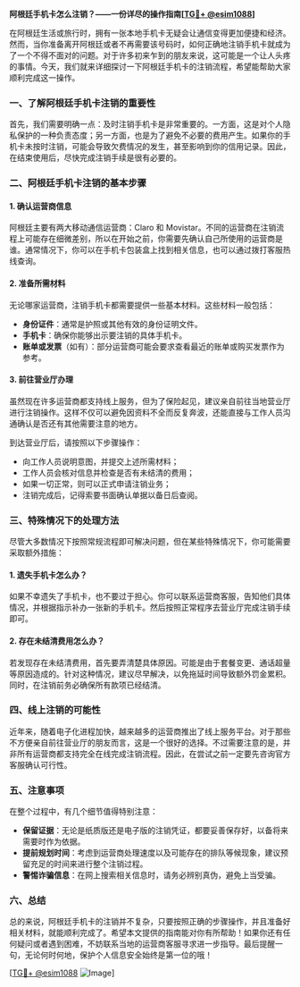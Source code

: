 **阿根廷手机卡怎么注销？——一份详尽的操作指南[[TG💪+ @esim1088](https://t.me/s/esim1088)]**

在阿根廷生活或旅行时，拥有一张本地手机卡无疑会让通信变得更加便捷和经济。然而，当你准备离开阿根廷或者不再需要该号码时，如何正确地注销手机卡就成为了一个不得不面对的问题。对于许多初来乍到的朋友来说，这可能是一个让人头疼的事情。今天，我们就来详细探讨一下阿根廷手机卡的注销流程，希望能帮助大家顺利完成这一操作。

### 一、了解阿根廷手机卡注销的重要性

首先，我们需要明确一点：及时注销手机卡是非常重要的。一方面，这是对个人隐私保护的一种负责态度；另一方面，也是为了避免不必要的费用产生。如果你的手机卡未按时注销，可能会导致欠费情况的发生，甚至影响到你的信用记录。因此，在结束使用后，尽快完成注销手续是很有必要的。

### 二、阿根廷手机卡注销的基本步骤

#### 1. 确认运营商信息

阿根廷主要有两大移动通信运营商：Claro 和 Movistar。不同的运营商在注销流程上可能存在细微差别，所以在开始之前，你需要先确认自己所使用的运营商是谁。通常情况下，你可以在手机卡包装盒上找到相关信息，也可以通过拨打客服热线查询。

#### 2. 准备所需材料

无论哪家运营商，注销手机卡都需要提供一些基本材料。这些材料一般包括：

- **身份证件**：通常是护照或其他有效的身份证明文件。
- **手机卡**：确保你能够出示要注销的具体手机卡。
- **账单或发票**（如有）：部分运营商可能会要求查看最近的账单或购买发票作为参考。

#### 3. 前往营业厅办理

虽然现在许多运营商都支持线上服务，但为了保险起见，建议亲自前往当地营业厅进行注销操作。这样不仅可以避免因资料不全而反复奔波，还能直接与工作人员沟通确认是否还有其他需要注意的地方。

到达营业厅后，请按照以下步骤操作：
- 向工作人员说明意图，并提交上述所需材料；
- 工作人员会核对信息并检查是否有未结清的费用；
- 如果一切正常，则可以正式申请注销业务；
- 注销完成后，记得索要书面确认单据以备日后查阅。

### 三、特殊情况下的处理方法

尽管大多数情况下按照常规流程即可解决问题，但在某些特殊情况下，你可能需要采取额外措施：

#### 1. 遗失手机卡怎么办？

如果不幸遗失了手机卡，也不要过于担心。你可以联系运营商客服，告知他们具体情况，并根据指示补办一张新的手机卡。然后按照正常程序去营业厅完成注销手续即可。

#### 2. 存在未结清费用怎么办？

若发现存在未结清费用，首先要弄清楚具体原因。可能是由于套餐变更、通话超量等原因造成的。针对这种情况，建议尽早解决，以免拖延时间导致额外罚金累积。同时，在注销前务必确保所有款项已经结清。

### 四、线上注销的可能性

近年来，随着电子化进程加快，越来越多的运营商推出了线上服务平台。对于那些不方便亲自前往营业厅的朋友而言，这是一个很好的选择。不过需要注意的是，并非所有运营商都支持完全在线完成注销流程。因此，在尝试之前一定要先咨询官方客服确认可行性。

### 五、注意事项

在整个过程中，有几个细节值得特别注意：

- **保留证据**：无论是纸质版还是电子版的注销凭证，都要妥善保存好，以备将来需要时作为依据。
- **提前规划时间**：考虑到运营商处理速度以及可能存在的排队等候现象，建议预留充足的时间来进行整个注销过程。
- **警惕诈骗信息**：在网上搜索相关信息时，请务必辨别真伪，避免上当受骗。

### 六、总结

总的来说，阿根廷手机卡的注销并不复杂，只要按照正确的步骤操作，并且准备好相关材料，就能顺利完成了。希望本文提供的指南能对你有所帮助！如果你还有任何疑问或者遇到困难，不妨联系当地的运营商客服寻求进一步指导。最后提醒一句，无论何时何地，保护个人信息安全始终是第一位的哦！

[[TG💪+ @esim1088](https://t.me/s/esim1088) ![Image](https://i.postimg.cc/4NQfJmqS/Snipaste-2025-05-13-00-14-12.png)]